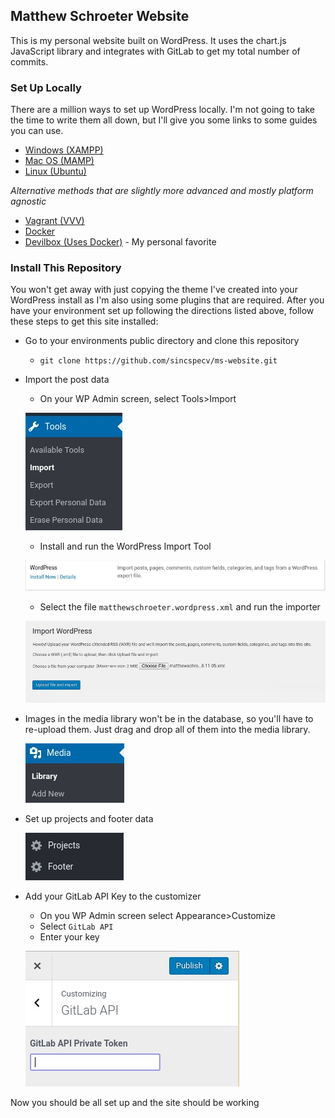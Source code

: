 ## Matthew Schroeter Website

This is my personal website built on WordPress. It uses the chart.js JavaScript library and integrates with GitLab to get my total number of commits.

### Set Up Locally

There are a million ways to set up WordPress locally. I'm not going to take the time to write them all down, but I'll give you some links to some guides you can use.

* [Windows (XAMPP)](https://themeisle.com/blog/install-xampp-and-wordpress-locally/)
* [Mac OS (MAMP)](https://skillcrush.com/2015/04/14/install-wordpress-mac/)
* [Linux (Ubuntu)](https://www.tecmint.com/install-wordpress-on-ubuntu-16-04-with-lamp/)

*Alternative methods that are slightly more advanced and mostly platform agnostic*

* [Vagrant (VVV)](https://premium.wpmudev.org/blog/vvv-wordpress-development/)
* [Docker](https://www.hostinger.com/tutorials/run-docker-wordpress)
* [Devilbox (Uses Docker)](https://deliciousbrains.com/devilbox-local-wordpress-development-docker/) - My personal favorite

### Install This Repository

You won't get away with just copying the theme I've created into your WordPress install as I'm also using some plugins that are required. After you have your environment set up following the directions listed above, follow these steps to get this site installed:

* Go to your environments public directory and clone this repository
    * `git clone https://github.com/sincspecv/ms-website.git`
* Import the post data
    * On your WP Admin screen, select Tools>Import
    
    ![Tools>Import](tools_screen.jpg)
    * Install and run the WordPress Import Tool
    
    ![Wordpress Import Tool](wordpress_install_screen.jpg)
    * Select the file `matthewschroeter.wordpress.xml` and run the importer
    
    ![Run Import Tool](import_screen.jpg)
* Images in the media library won't be in the database, so you'll have to re-upload them. Just drag and drop all of them into the media library.

    ![Media Library](media_library.jpg)
* Set up projects and footer data

    ![Projects and Footer](projects_and_footer.jpg)
* Add your GitLab API Key to the customizer
    * On you WP Admin screen select Appearance>Customize
    * Select `GitLab API`
    * Enter your key
    
    ![GitLab Customizer](gitlab_customizer.jpg)
    
Now you should be all set up and the site should be working
